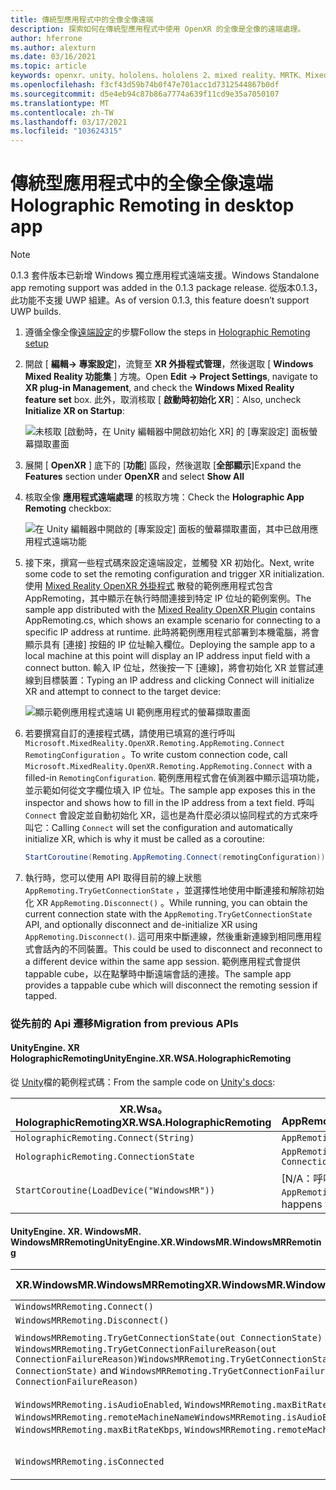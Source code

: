 ```yaml
---
title: 傳統型應用程式中的全像全像遠端
description: 探索如何在傳統型應用程式中使用 OpenXR 的全像是全像的遠端處理。
author: hferrone
ms.author: alexturn
ms.date: 03/16/2021
ms.topic: article
keywords: openxr、unity、hololens、hololens 2、mixed reality、MRTK、Mixed Reality 工具組、增強的現實、虛擬實境、混合現實耳機、學習、教學課程、快速入門、全像桌面
ms.openlocfilehash: f3cf43d59b74b0f47e701acc1d7312544867b0df
ms.sourcegitcommit: d5e4eb94c87b86a7774a639f11cd9e35a7050107
ms.translationtype: MT
ms.contentlocale: zh-TW
ms.lasthandoff: 03/17/2021
ms.locfileid: "103624315"
---
```

# <a name="holographic-remoting-in-desktop-app"></a><span data-ttu-id="9a001-104">傳統型應用程式中的全像全像遠端</span><span class="sxs-lookup"><span data-stu-id="9a001-104">Holographic Remoting in desktop app</span></span>

> [!NOTE]
> <span data-ttu-id="9a001-105">0.1.3 套件版本已新增 Windows 獨立應用程式遠端支援。</span><span class="sxs-lookup"><span data-stu-id="9a001-105">Windows Standalone app remoting support was added in the 0.1.3 package release.</span></span>
> <span data-ttu-id="9a001-106">從版本0.1.3，此功能不支援 UWP 組建。</span><span class="sxs-lookup"><span data-stu-id="9a001-106">As of version 0.1.3, this feature doesn’t support UWP builds.</span></span>

1. <span data-ttu-id="9a001-107">遵循全像全像[遠端設定](openxr-supported-features.md#holographic-remoting-setup)的步驟</span><span class="sxs-lookup"><span data-stu-id="9a001-107">Follow the steps in [Holographic Remoting setup](openxr-supported-features.md#holographic-remoting-setup)</span></span>
2. <span data-ttu-id="9a001-108">開啟 [ **編輯-> 專案設定**]，流覽至 **XR 外掛程式管理**，然後選取 [ **Windows Mixed Reality 功能集** ] 方塊。</span><span class="sxs-lookup"><span data-stu-id="9a001-108">Open **Edit -> Project Settings**, navigate to **XR plug-in Management**, and check the **Windows Mixed Reality feature set** box.</span></span> <span data-ttu-id="9a001-109">此外，取消核取 [ **啟動時初始化 XR**]：</span><span class="sxs-lookup"><span data-stu-id="9a001-109">Also, uncheck **Initialize XR on Startup**:</span></span>

    ![未核取 [啟動時，在 Unity 編輯器中開啟初始化 XR] 的 [專案設定] 面板螢幕擷取畫面](images/openxr-features-img-02-app.png)

3. <span data-ttu-id="9a001-111">展開 [ **OpenXR** ] 底下的 [**功能**] 區段，然後選取 [**全部顯示**]</span><span class="sxs-lookup"><span data-stu-id="9a001-111">Expand the **Features** section under **OpenXR** and select **Show All**</span></span>
4. <span data-ttu-id="9a001-112">核取全像 **應用程式遠端處理** 的核取方塊：</span><span class="sxs-lookup"><span data-stu-id="9a001-112">Check the **Holographic App Remoting** checkbox:</span></span>

    ![在 Unity 編輯器中開啟的 [專案設定] 面板的螢幕擷取畫面，其中已啟用應用程式遠端功能](images/openxr-features-img-03-app.png)

5. <span data-ttu-id="9a001-114">接下來，撰寫一些程式碼來設定遠端設定，並觸發 XR 初始化。</span><span class="sxs-lookup"><span data-stu-id="9a001-114">Next, write some code to set the remoting configuration and trigger XR initialization.</span></span> <span data-ttu-id="9a001-115">使用 [Mixed Reality OpenXR 外掛程式](openxr-getting-started.md#hololens-2-samples) 散發的範例應用程式包含 AppRemoting，其中顯示在執行時間連接到特定 IP 位址的範例案例。</span><span class="sxs-lookup"><span data-stu-id="9a001-115">The sample app distributed with the [Mixed Reality OpenXR Plugin](openxr-getting-started.md#hololens-2-samples) contains AppRemoting.cs, which shows an example scenario for connecting to a specific IP address at runtime.</span></span> <span data-ttu-id="9a001-116">此時將範例應用程式部署到本機電腦，將會顯示具有 [連接] 按鈕的 IP 位址輸入欄位。</span><span class="sxs-lookup"><span data-stu-id="9a001-116">Deploying the sample app to a local machine at this point will display an IP address input field with a connect button.</span></span> <span data-ttu-id="9a001-117">輸入 IP 位址，然後按一下 [連線]，將會初始化 XR 並嘗試連線到目標裝置：</span><span class="sxs-lookup"><span data-stu-id="9a001-117">Typing an IP address and clicking Connect will initialize XR and attempt to connect to the target device:</span></span>

    ![顯示範例應用程式遠端 UI 範例應用程式的螢幕擷取畫面](images/openxr-sample-app-remoting.png)

6. <span data-ttu-id="9a001-119">若要撰寫自訂的連接程式碼，請使用已填寫的進行呼叫 `Microsoft.MixedReality.OpenXR.Remoting.AppRemoting.Connect` `RemotingConfiguration` 。</span><span class="sxs-lookup"><span data-stu-id="9a001-119">To write custom connection code, call `Microsoft.MixedReality.OpenXR.Remoting.AppRemoting.Connect` with a filled-in `RemotingConfiguration`.</span></span> <span data-ttu-id="9a001-120">範例應用程式會在偵測器中顯示這項功能，並示範如何從文字欄位填入 IP 位址。</span><span class="sxs-lookup"><span data-stu-id="9a001-120">The sample app exposes this in the inspector and shows how to fill in the IP address from a text field.</span></span> <span data-ttu-id="9a001-121">呼叫 `Connect` 會設定並自動初始化 XR，這也是為什麼必須以協同程式的方式來呼叫它：</span><span class="sxs-lookup"><span data-stu-id="9a001-121">Calling `Connect` will set the configuration and automatically initialize XR, which is why it must be called as a coroutine:</span></span>

    ``` cs
    StartCoroutine(Remoting.AppRemoting.Connect(remotingConfiguration));
    ```

7. <span data-ttu-id="9a001-122">執行時，您可以使用 API 取得目前的線上狀態 `AppRemoting.TryGetConnectionState` ，並選擇性地使用中斷連接和解除初始化 XR `AppRemoting.Disconnect()` 。</span><span class="sxs-lookup"><span data-stu-id="9a001-122">While running, you can obtain the current connection state with the `AppRemoting.TryGetConnectionState` API, and optionally disconnect and de-initialize XR using `AppRemoting.Disconnect()`.</span></span> <span data-ttu-id="9a001-123">這可用來中斷連線，然後重新連線到相同應用程式會話內的不同裝置。</span><span class="sxs-lookup"><span data-stu-id="9a001-123">This could be used to disconnect and reconnect to a different device within the same app session.</span></span> <span data-ttu-id="9a001-124">範例應用程式會提供 tappable cube，以在點擊時中斷遠端會話的連接。</span><span class="sxs-lookup"><span data-stu-id="9a001-124">The sample app provides a tappable cube which will disconnect the remoting session if tapped.</span></span>

### <a name="migration-from-previous-apis"></a><span data-ttu-id="9a001-125">從先前的 Api 遷移</span><span class="sxs-lookup"><span data-stu-id="9a001-125">Migration from previous APIs</span></span>

#### <a name="unityenginexrwsaholographicremoting"></a><span data-ttu-id="9a001-126">UnityEngine. XR HolographicRemoting</span><span class="sxs-lookup"><span data-stu-id="9a001-126">UnityEngine.XR.WSA.HolographicRemoting</span></span>

<span data-ttu-id="9a001-127">從 [Unity](https://docs.unity3d.com/2018.4/Documentation/ScriptReference/XR.WSA.HolographicRemoting.html)檔的範例程式碼：</span><span class="sxs-lookup"><span data-stu-id="9a001-127">From the sample code on [Unity's docs](https://docs.unity3d.com/2018.4/Documentation/ScriptReference/XR.WSA.HolographicRemoting.html):</span></span>

| <span data-ttu-id="9a001-128">XR.Wsa。HolographicRemoting</span><span class="sxs-lookup"><span data-stu-id="9a001-128">XR.WSA.HolographicRemoting</span></span> | <span data-ttu-id="9a001-129">OpenXR. AppRemoting</span><span class="sxs-lookup"><span data-stu-id="9a001-129">OpenXR.Remoting.AppRemoting</span></span> |
| ---- | ---- |
| `HolographicRemoting.Connect(String)` | `AppRemoting.Connect(RemotingConfiguration)` |
| `HolographicRemoting.ConnectionState` | `AppRemoting.TryGetConnectionState(out ConnectionState, out DisconnectReason)`|
| `StartCoroutine(LoadDevice("WindowsMR"))`| <span data-ttu-id="9a001-130">[N/A：呼叫時自動發生 `AppRemoting.Connect`</span><span class="sxs-lookup"><span data-stu-id="9a001-130">[N/A: Automatically happens when calling `AppRemoting.Connect`]</span></span>  |

#### <a name="unityenginexrwindowsmrwindowsmrremoting"></a><span data-ttu-id="9a001-131">UnityEngine. XR. WindowsMR. WindowsMRRemoting</span><span class="sxs-lookup"><span data-stu-id="9a001-131">UnityEngine.XR.WindowsMR.WindowsMRRemoting</span></span>

| <span data-ttu-id="9a001-132">XR.WindowsMR.WindowsMRRemoting</span><span class="sxs-lookup"><span data-stu-id="9a001-132">XR.WindowsMR.WindowsMRRemoting</span></span> | <span data-ttu-id="9a001-133">OpenXR. AppRemoting</span><span class="sxs-lookup"><span data-stu-id="9a001-133">OpenXR.Remoting.AppRemoting</span></span> |
| ---- | ---- |
| `WindowsMRRemoting.Connect()` | `AppRemoting.Connect(RemotingConfiguration)` |
| `WindowsMRRemoting.Disconnect()` | `AppRemoting.Disconnect()` |
| <span data-ttu-id="9a001-134">`WindowsMRRemoting.TryGetConnectionState(out ConnectionState)` 和 `WindowsMRRemoting.TryGetConnectionFailureReason(out ConnectionFailureReason)`</span><span class="sxs-lookup"><span data-stu-id="9a001-134">`WindowsMRRemoting.TryGetConnectionState(out ConnectionState)` and `WindowsMRRemoting.TryGetConnectionFailureReason(out ConnectionFailureReason)`</span></span>| `AppRemoting.TryGetConnectionState(out ConnectionState, out DisconnectReason)`|
| <span data-ttu-id="9a001-135">`WindowsMRRemoting.isAudioEnabled`, `WindowsMRRemoting.maxBitRateKbps`, `WindowsMRRemoting.remoteMachineName`</span><span class="sxs-lookup"><span data-stu-id="9a001-135">`WindowsMRRemoting.isAudioEnabled`, `WindowsMRRemoting.maxBitRateKbps`, `WindowsMRRemoting.remoteMachineName`</span></span> | <span data-ttu-id="9a001-136">`AppRemoting.Connect`經由結構傳遞至 `RemotingConfiguration`</span><span class="sxs-lookup"><span data-stu-id="9a001-136">Passed into `AppRemoting.Connect` via the `RemotingConfiguration` struct</span></span> |
| `WindowsMRRemoting.isConnected` | `AppRemoting.TryGetConnectionState(out ConnectionState state, out _) && state == ConnectionState.Connected`